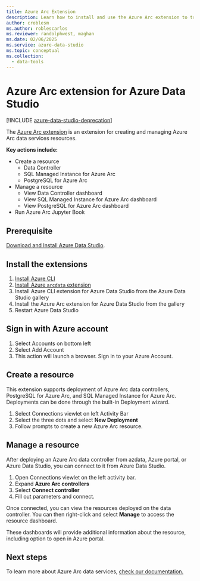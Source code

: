 ```yaml
---
title: Azure Arc Extension
description: Learn how to install and use the Azure Arc extension to try out Azure Arc data services.
author: croblesm
ms.author: roblescarlos
ms.reviewer: randolphwest, maghan
ms.date: 02/06/2025
ms.service: azure-data-studio
ms.topic: conceptual
ms.collection:
  - data-tools
---
```


# Azure Arc extension for Azure Data Studio

[!INCLUDE [azure-data-studio-deprecation](../includes/azure-data-studio-deprecation.md)]

The [Azure Arc extension](/azure/azure-arc/data/) is an extension for creating and managing Azure Arc data services resources.

**Key actions include:**
- Create a resource
    - Data Controller
    - SQL Managed Instance for Azure Arc
    - PostgreSQL for Azure Arc
- Manage a resource
    - View Data Controller dashboard
    - View SQL Managed Instance for Azure Arc dashboard
    - View PostgreSQL for Azure Arc dashboard
- Run Azure Arc Jupyter Book

## Prerequisite

[Download and Install Azure Data Studio](../download-azure-data-studio.md).

## Install the extensions

1. [Install Azure CLI](/cli/azure/install-azure-cli)
2. [Install Azure `arcdata` extension](/azure/azure-arc/data/install-arcdata-extension)
3. Install Azure CLI extension for Azure Data Studio from the Azure Data Studio gallery
4. Install the Azure Arc extension for Azure Data Studio from the gallery
5. Restart Azure Data Studio

## Sign in with Azure account

1. Select Accounts on bottom left
1. Select Add Account
1. This action will launch a browser. Sign in to your Azure Account.

## Create a resource

This extension supports deployment of Azure Arc data controllers, PostgreSQL for Azure Arc, and SQL Managed Instance for Azure Arc. Deployments can be done through the built-in Deployment wizard.

1. Select Connections viewlet on left Activity Bar
1. Select the three dots and select **New Deployment**
1. Follow prompts to create a new Azure Arc resource.

## Manage a resource

After deploying an Azure Arc data controller from azdata, Azure portal, or Azure Data Studio, you can connect to it from Azure Data Studio.

1. Open Connections viewlet on the left activity bar.
1. Expand **Azure Arc controllers**
1. Select **Connect controller**
1. Fill out parameters and connect.

Once connected, you can view the resources deployed on the data controller. You can then right-click and select **Manage** to access the resource dashboard.  

These dashboards will provide additional information about the resource, including option to open in Azure portal.

## Next steps

To learn more about Azure Arc data services, [check our documentation.](/azure/azure-arc/data/)

